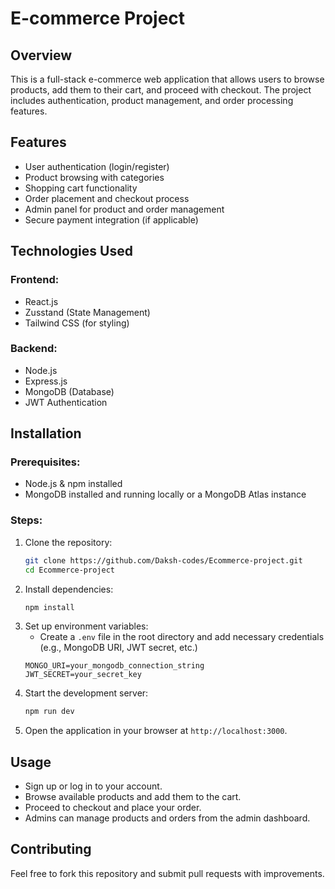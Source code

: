 # E-commerce Project

## Overview
This is a full-stack e-commerce web application that allows users to browse products, add them to their cart, and proceed with checkout. The project includes authentication, product management, and order processing features.

## Features
- User authentication (login/register)
- Product browsing with categories
- Shopping cart functionality
- Order placement and checkout process
- Admin panel for product and order management
- Secure payment integration (if applicable)

## Technologies Used
### Frontend:
- React.js
- Zusstand (State Management)
- Tailwind CSS (for styling)

### Backend:
- Node.js
- Express.js
- MongoDB (Database)
- JWT Authentication

## Installation
### Prerequisites:
- Node.js & npm installed
- MongoDB installed and running locally or a MongoDB Atlas instance

### Steps:
1. Clone the repository:
   ```bash
   git clone https://github.com/Daksh-codes/Ecommerce-project.git
   cd Ecommerce-project
   ```
2. Install dependencies:
   ```bash
   npm install
   ```
3. Set up environment variables:
   - Create a `.env` file in the root directory and add necessary credentials (e.g., MongoDB URI, JWT secret, etc.)
   ```
   MONGO_URI=your_mongodb_connection_string
   JWT_SECRET=your_secret_key
   ```
4. Start the development server:
   ```bash
   npm run dev
   ```
5. Open the application in your browser at `http://localhost:3000`.

## Usage
- Sign up or log in to your account.
- Browse available products and add them to the cart.
- Proceed to checkout and place your order.
- Admins can manage products and orders from the admin dashboard.

## Contributing
Feel free to fork this repository and submit pull requests with improvements.


